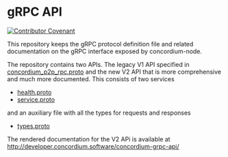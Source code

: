 # gRPC API

[![Contributor Covenant](https://img.shields.io/badge/Contributor%20Covenant-2.0-4baaaa.svg)](https://github.com/Concordium/.github/blob/main/.github/CODE_OF_CONDUCT.md)

This repository keeps the gRPC protocol definition file and related
documentation on the gRPC interface exposed by concordium-node.

The repository contains two APIs. The legacy V1 API specified in
[concordium_p2p_rpc.proto](./concordium_p2p_rpc.proto) and the new V2 API that
is more comprehensive and much more documented. This consists of two services

- [health.proto](./v2/concordium/health.proto)
- [service.proto](./v2/concordium/service.proto)

and an auxiliary file with all the types for requests and responses

- [types.proto](./v2/concordium/types.proto)

The rendered documentation for the V2 APi is available at
http://developer.concordium.software/concordium-grpc-api/
